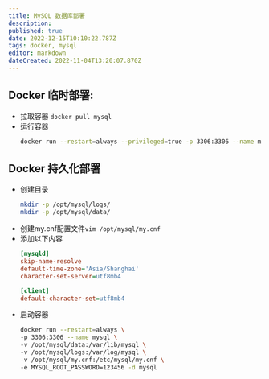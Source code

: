 ```yaml
---
title: MySQL 数据库部署
description: 
published: true
date: 2022-12-15T10:10:22.787Z
tags: docker, mysql
editor: markdown
dateCreated: 2022-11-04T13:20:07.870Z
---
```


## Docker 临时部署: 
* 拉取容器 `docker pull mysql`
* 运行容器
    ```bash
    docker run --restart=always --privileged=true -p 3306:3306 --name mysql -e MYSQL_ROOT_PASSWORD=123456 -d mysql
    ```

## Docker 持久化部署
* 创建目录
    ```bash
    mkdir -p /opt/mysql/logs/
    mkdir -p /opt/mysql/data/
    ```
* 创建my.cnf配置文件`vim /opt/mysql/my.cnf`  
* 添加以下内容
    ```ini
    [mysqld]
    skip-name-resolve
    default-time-zone='Asia/Shanghai'
    character-set-server=utf8mb4

    [client]
    default-character-set=utf8mb4
 
    ```
* 启动容器
    ```bash
    docker run --restart=always \
    -p 3306:3306 --name mysql \
    -v /opt/mysql/data:/var/lib/mysql \
    -v /opt/mysql/logs:/var/log/mysql \
    -v /opt/mysql/my.cnf:/etc/mysql/my.cnf \
    -e MYSQL_ROOT_PASSWORD=123456 -d mysql
    ```
